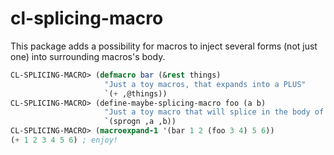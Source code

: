 cl-splicing-macro
=================

This package adds a possibility for macros to inject several forms
(not just one) into surrounding macros's body.

```lisp
CL-SPLICING-MACRO> (defmacro bar (&rest things)
                     "Just a toy macros, that expands into a PLUS"
                     `(+ ,@things))
CL-SPLICING-MACRO> (define-maybe-splicing-macro foo (a b)
                     "Just a toy macro that will splice in the body of surrounding macro."
                     `(sprogn ,a ,b))
CL-SPLICING-MACRO> (macroexpand-1 '(bar 1 2 (foo 3 4) 5 6))
(+ 1 2 3 4 5 6) ; enjoy!
```
